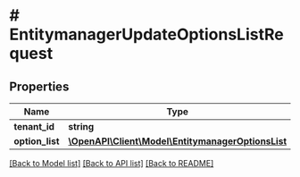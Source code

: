 # # EntitymanagerUpdateOptionsListRequest


## Properties 


Name | Type | Description | Notes
------------ | ------------- | ------------- | -------------
**tenant_id**| **string** |   | [optional]
**option_list**| [**\OpenAPI\Client\Model\EntitymanagerOptionsList**](EntitymanagerOptionsList.md) |   | [optional]


[[Back to Model list]](../../README.md#models) [[Back to API list]](../../README.md#endpoints) [[Back to README]](../../README.md)

